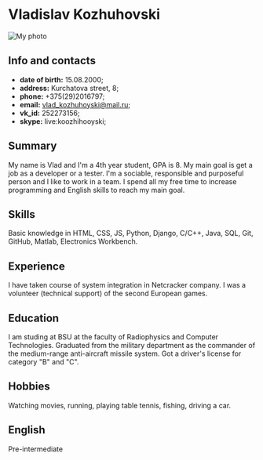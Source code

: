 # **Vladislav Kozhuhovski**

![My photo](https://i.ibb.co/cTdsr8C/image.png)

## **Info and contacts**

- **date of birth:** 15.08.2000;
- **address:** Kurchatova street, 8;
- **phone:** +375(29)2016797;
- **email:** vlad_kozhuhoyski@mail.ru;
- **vk_id:** 252273156;
- **skype:** live:koozhihooyski;

## **Summary**

My name is Vlad and I'm a 4th year student, GPA is 8. My main goal is get a job as a developer or a tester. 
I'm a sociable, responsible and purposeful person and I like to work in a team.
I spend all my free time to increase programming and English skills to reach my main goal.

## **Skills**

Basic knowledge in HTML, CSS, JS, Python, Django, C/C++, Java, SQL, Git, GitHub, Matlab, Electronics Workbench.

## **Experience**

I have taken course of system integration in Netcracker company. I was a volunteer (technical support) of the second European games.

## **Education**

I am studing at BSU at the faculty of Radiophysics and Computer Technologies.
Graduated from the military department as the commander of the medium-range anti-aircraft missile system.
Got a driver's license for category "B" and "C".

## **Hobbies**

Watching movies, running, playing table tennis, fishing, driving a car.

## **English**

Pre-intermediate
